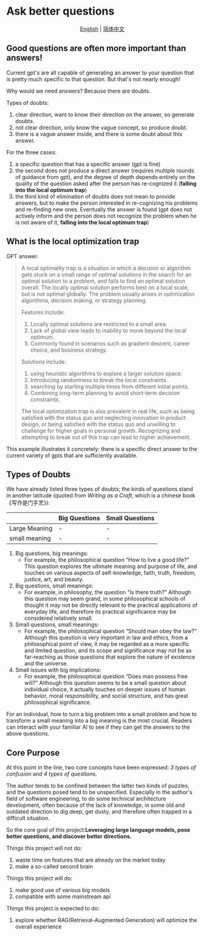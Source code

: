 # Ask better questions

<p align="center">
  <a href="/README.md">English</a> |
  <a href="/doc/README-zh.md">简体中文</a>
</p>

## Good questions are often more important than answers!

Current gpt's are all capable of generating an answer to your question that is pretty much specific to that question. But that's not nearly enough!

Why would we need answers? Because there are doubts.

Types of doubts:
1. clear direction, want to know their direction on the answer, so generate doubts.
2. not clear direction, only know the vague concept, so produce doubt.
3. there is a vague answer inside, and there is some doubt about this answer.

For the three cases:
1. a specific question that has a specific answer (gpt is fine)
2. the second does not produce a direct answer (requires multiple rounds of guidance from gpt), and the degree of depth depends entirely on the quality of the question asked after the person has re-cognized it (**falling into the local optimum trap**)
3. the third kind of elimination of doubts does not mean to provide answers, but to make the person interested in re-cognizing his problems and re-finding new ones. Eventually the answer is found (gpt does not actively inform and the person does not recognize the problem when he is not aware of it, **falling into the local optimum trap**)

## What is the local optimization trap

GPT answer.

> A local optimality trap is a situation in which a decision or algorithm gets stuck on a small range of optimal solutions in the search for an optimal solution to a problem, and fails to find an optimal solution overall. The locally optimal solution performs best on a local scale, but is not optimal globally. The problem usually arises in optimization algorithms, decision making, or strategy planning.
> 
> Features include:
> 1. Locally optimal solutions are restricted to a small area.
> 2. Lack of global view leads to inability to move beyond the local optimum.
> 3. Commonly found in scenarios such as gradient descent, career choice, and business strategy.
> 
> Solutions include:
> 1. using heuristic algorithms to explore a larger solution space.
> 2. Introducing randomness to break the local constraints.
> 3. searching by starting multiple times from different initial points.
> 4. Combining long-term planning to avoid short-term decision constraints.
> 
> The local optimization trap is also prevalent in real life, such as being satisfied with the status quo and neglecting innovation in product design, or being satisfied with the status quo and unwilling to challenge for higher goals in personal growth. Recognizing and attempting to break out of this trap can lead to higher achievement.

This example illustrates it concretely: there is a specific direct answer to the current variety of gpts that are sufficiently available.

## Types of Doubts

We have already listed three types of doubts; the kinds of questions stand in another latitude (quoted from *Writing as a Craft*, which is a chinese book《写作是门手艺》):

| | Big Questions | Small Questions |
|---|---|---|
| Large Meaning | - | - |
| small meaning | - | - |

1. Big questions, big meanings:
   - For example, the philosophical question “How to live a good life?” This question explores the ultimate meaning and purpose of life, and touches on various aspects of self-knowledge, faith, truth, freedom, justice, art, and beauty.
2. Big questions, small meanings:
   - For example, in philosophy, the question “Is there truth?” Although this question may seem grand, in some philosophical schools of thought it may not be directly relevant to the practical applications of everyday life, and therefore its practical significance may be considered relatively small.
3. Small questions, small meanings:
   - For example, the philosophical question “Should man obey the law?” Although this question is very important in law and ethics, from a philosophical point of view, it may be regarded as a more specific and limited question, and its scope and significance may not be as far-reaching as those questions that explore the nature of existence and the universe.
4. Small issues with big implications:
   - For example, the philosophical question “Does man possess free will?” Although this question seems to be a small question about individual choice, it actually touches on deeper issues of human behavior, moral responsibility, and social structure, and has great philosophical significance.

For an individual, how to turn a big problem into a small problem and how to transform a small meaning into a big meaning is the most crucial. Readers can interact with your familiar AI to see if they can get the answers to the above questions.

## Core Purpose

At this point in the line, two core concepts have been expressed: *3 types of confusion* and *4 types of questions*.

The author tends to be confined between the latter two kinds of puzzles, and the questions posed tend to be unspecified. Especially in the author's field of software engineering, to do some technical architecture development, often because of the lack of knowledge, in some old and outdated direction to dig deep, get dusty, and therefore often trapped in a difficult situation.

So the core goal of this project:**Leveraging large language models, pose better questions, and discover better directions.**

Things this project will not do:
1. waste time on features that are already on the market today
2. make a so-called second brain

Things this project will do:
1. make good use of various big models
2. compatible with some mainstream api

Things this project is expected to do:
1. explore whether RAG(Retrieval-Augmented Generation) will optimize the overall experience